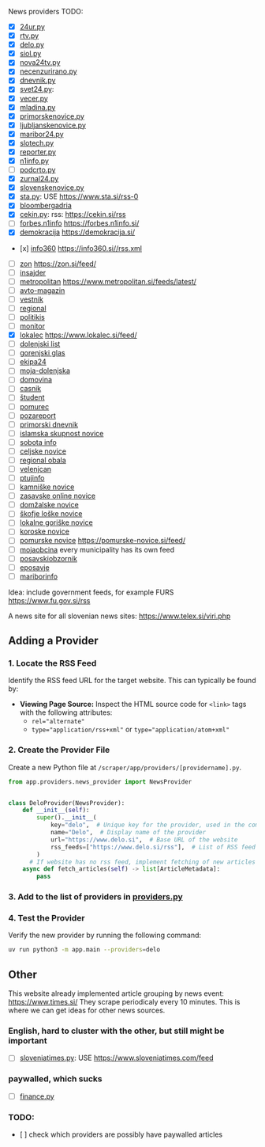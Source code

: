 News providers TODO:

- [x] [24ur.py](scraper/app/providers/_24ur.py)
- [x] [rtv.py](scraper/app/providers/rtv.py)
- [x] [delo.py](scraper/app/providers/delo.py)
- [x] [siol.py](scraper/app/providers/siol.py)
- [x] [nova24tv.py](scraper/app/providers/nova24tv.py)
- [x] [necenzurirano.py](scraper/app/providers/necenzurirano.py)
- [x] [dnevnik.py](scraper/app/providers/dnevnik.py)
- [x] [svet24.py](scraper/app/providers/svet24.py):
- [x] [vecer.py](scraper/app/providers/vecer.py)
- [x] [mladina.py](scraper/app/providers/mladina.py)
- [x] [primorskenovice.py](scraper/app/providers/primorskenovice.py)
- [x] [ljubljanskenovice.py](scraper/app/providers/ljubljanskenovice.py)
- [x] [maribor24.py](scraper/app/providers/maribor24.py)
- [x] [slotech.py](scraper/app/providers/slotech.py)
- [x] [reporter.py](scraper/app/providers/reporter.py)
- [x] [n1info.py](scraper/app/providers/n1info.py)
- [ ] [podcrto.py](scraper/app/providers/podcrto.py)
- [x] [zurnal24.py](scraper/app/providers/zurnal24.py)
- [x] [slovenskenovice.py](scraper/app/providers/slovenskenovice.py)
- [x] [sta.py](scraper/app/providers/sta.py): USE https://www.sta.si/rss-0
- [x] [bloombergadria](https://si.bloombergadria.com/rss)
- [x] [cekin.py](scraper/app/providers/cekin.py): rss: https://cekin.si/rss
- [ ] [forbes.n1info](scraper/app/providers/forbes.n1info.py) https://forbes.n1info.si/
- [x] [demokracija](https://demokracija.si/) https://demokracija.si/
- [x] [info360](https://info360.si/) https://info360.si//rss.xml
- [ ] [zon](https://zon.si/) https://zon.si/feed/
- [ ] [insajder](https://insajder.com/)
- [ ] [metropolitan](https://www.metropolitan.si/) https://www.metropolitan.si/feeds/latest/
- [ ] [avto-magazin](https://avto-magazin.metropolitan.si/)
- [ ] [vestnik](https://vestnik.svet24.si/novice)
- [ ] [regional](https://www.regionalobala.si/)
- [ ] [politikis](https://www.politikis.si/)
- [ ] [monitor](https://www.monitor.si/)
- [x] [lokalec](https://www.lokalec.si) https://www.lokalec.si/feed/
- [ ] [dolenjski list](https://dolenjskilist.svet24.si)
- [ ] [gorenjski glas](https://www.gorenjskiglas.si)
- [ ] [ekipa24](https://ekipa.svet24.si)
- [ ] [moja-dolenjska](https://moja-dolenjska.si/)
- [ ] [domovina](https://www.domovina.je/)
- [ ] [casnik](https://casnik.si)
- [ ] [študent](https://www.student.si/)
- [ ] [pomurec](https://pomurec.com/)
- [ ] [pozareport](https://pozareport.si)
- [ ] [primorski dnevnik](https://www.primorski.eu)
- [ ] [islamska skupnost novice](https://www.islamska-skupnost.si/novice/)
- [ ] [sobota info](https://sobotainfo.com/novice)
- [ ] [celjske novice](https://www.celje.info)
- [ ] [regional obala](https://www.regionalobala.si)
- [ ] [velenjcan](https://www.velenjcan.si)
- [ ] [ptujinfo](https://ptujinfo.com)
- [ ] [kamniške novice](https://www.kamnik.info/novice_kamnik/)
- [ ] [zasavske online novice](https://zon.si)
- [ ] [domžalske novice](https://www.domzalske-novice.si)
- [ ] [škofje loške novice](https://loske-novice.si)
- [ ] [lokalne goriške novice](https://www.robin.si/kategorija/lokalne-novice/)
- [ ] [koroske novice](https://www.koroskenovice.si/)
- [ ] [pomurske novice](https://pomurske-novice.si) https://pomurske-novice.si/feed/
- [ ] [mojaobcina](https://www.mojaobcina.si/ljubljana) every municipality has its own feed
- [ ] [posavskiobzornik](https://www.posavskiobzornik.si/)
- [ ] [eposavje](https://www.eposavje.com/)
- [ ] [mariborinfo](https://mariborinfo.com/)

Idea: include government feeds, for example FURS https://www.fu.gov.si/rss

A news site for all slovenian news sites: https://www.telex.si/viri.php

## Adding a Provider

### 1. Locate the RSS Feed

Identify the RSS feed URL for the target website. This can typically be found by:

- **Viewing Page Source:** Inspect the HTML source code for `<link>` tags with the following attributes:
  - `rel="alternate"`
  - `type="application/rss+xml"` or `type="application/atom+xml"`

### 2. Create the Provider File

Create a new Python file at `/scraper/app/providers/[providername].py`.

```python
from app.providers.news_provider import NewsProvider


class DeloProvider(NewsProvider):
    def __init__(self):
        super().__init__(
            key="delo",  # Unique key for the provider, used in the command line to run with specific providers
            name="Delo",  # Display name of the provider
            url="https://www.delo.si",  # Base URL of the website
            rss_feeds=["https://www.delo.si/rss"],  # List of RSS feed URLs
        )
      # If website has no rss feed, implement fetching of new articles manually
    async def fetch_articles(self) -> list[ArticleMetadata]:
        pass

```

### 3. Add to the list of providers in [providers.py](/scraper/app/providers/providers.py)

### 4. Test the Provider

Verify the new provider by running the following command:

```bash
uv run python3 -m app.main --providers=delo

```

## Other

This website already implemented article grouping by news event:
https://www.times.si/ They scrape periodicaly every 10 minutes. This is where we
can get ideas for other news sources.

### English, hard to cluster with the other, but still might be important

- [ ] [sloveniatimes.py](scraper/app/providers/sloveniatimes.py): USE
      https://www.sloveniatimes.com/feed

### paywalled, which sucks

- [ ] [finance.py](scraper/app/providers/finance.py)

### TODO:

- [ ] check which providers are possibly have paywalled articles
